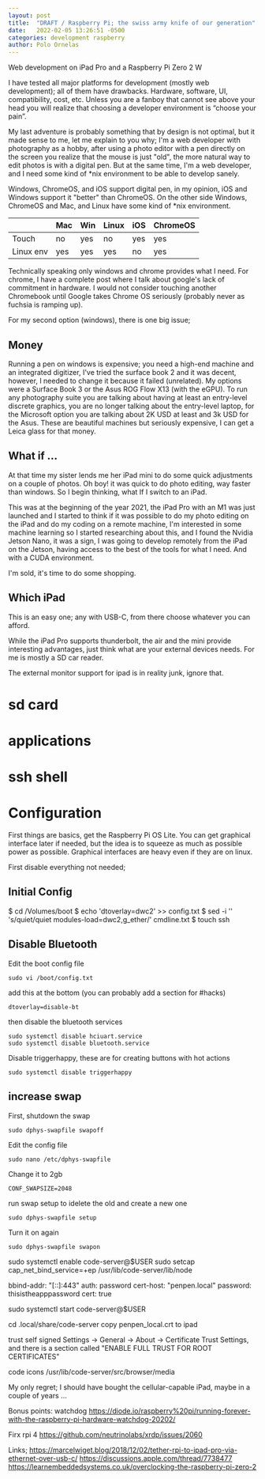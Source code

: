 ```yaml
---
layout: post
title:  "DRAFT / Raspberry Pi; the swiss army knife of our generation"
date:   2022-02-05 13:26:51 -0500
categories: development raspberry
author: Polo Ornelas    
---
```

Web development on iPad Pro and a Raspberry Pi Zero 2 W

I have tested all major platforms for development (mostly web development); all of them have drawbacks. Hardware, software, UI, compatibility, cost, etc. Unless you are a fanboy that cannot see above your head you will realize that choosing a developer environment is “choose your pain”.

My last adventure is probably something that by design is not optimal, but it made sense to me, let me explain to you why; I'm a web developer with photography as a hobby, after using a photo editor with a pen directly on the screen you realize that the mouse is just "old", the more natural way to edit photos is with a digital pen. But at the same time, I'm a web developer, and I need some kind of *nix environment to be able to develop sanely.

Windows, ChromeOS, and iOS support digital pen, in my opinion, iOS and Windows support it "better" than ChromeOS. On the other side Windows, ChromeOS and Mac, and Linux have some kind of *nix environment.

|           | Mac | Win | Linux | iOS | ChromeOS |
|-----------|-----|-----|-------|-----|----------|
| Touch     | no  | yes | no    | yes | yes      |
| Linux env | yes | yes | yes   | no  | yes      |

Technically speaking only windows and chrome provides what I need. For chrome, I have a complete post where I talk about google's lack of commitment in hardware. I would not consider touching another Chromebook until Google takes Chrome OS seriously (probably never as fuchsia is ramping up).

For my second option (windows), there is one big issue;

## Money
Running a pen on windows is expensive; you need a high-end machine and an integrated digitizer, I've tried the surface book 2 and it was decent, however, I needed to change it because it failed (unrelated). My options were a Surface Book 3 or the Asus ROG Flow X13 (with the eGPU). To run any photography suite you are talking about having at least an entry-level discrete graphics, you are no longer talking about the entry-level laptop, for the Microsoft option you are talking about 2K USD at least and 3k USD for the Asus. These are beautiful machines but seriously expensive, I can get a Leica glass for that money.

## What if ...
At that time my sister lends me her iPad mini to do some quick adjustments on a couple of photos.
Oh boy! it was quick to do photo editing, way faster than windows. So I begin thinking, what If I switch to an iPad.

This was at the beginning of the year 2021, the iPad Pro with an M1 was just launched and I started to think if it was possible to do my photo editing on the iPad and do my coding on a remote machine, I'm interested in some machine learning so I started researching about this, and I found the Nvidia Jetson Nano, it was a sign, I was going to develop remotely from the iPad on the Jetson, having access to the best of the tools for what I need. And with a CUDA environment. 

I'm sold, it's time to do some shopping.

## Which iPad 
This is an easy one; any with USB-C, from there choose whatever you can afford.

While the iPad Pro supports thunderbolt, the air and the mini provide interesting advantages, just think what are your external devices needs. For me is mostly a SD car reader.

The external monitor support for ipad is in reality junk, ignore that.

# sd card

# applications

# ssh shell

# Configuration

First things are basics, get the Raspberry Pi OS Lite. You can get graphical interface later if needed, but the idea is to squeeze as much as possible power as possible. Graphical interfaces are heavy even if they are on linux.

First disable everything not needed;

## Initial Config

$ cd /Volumes/boot $ echo 'dtoverlay=dwc2' >> config.txt 
$ sed -i '' 's/quiet/quiet modules-load=dwc2,g_ether/' cmdline.txt
$ touch ssh


## Disable Bluetooth

Edit the boot config file
```
sudo vi /boot/config.txt
```

add this at the bottom (you can probably add a section for #hacks)

```
dtoverlay=disable-bt
```

then disable the bluetooth services
```
sudo systemctl disable hciuart.service
sudo systemctl disable bluetooth.service
```

Disable triggerhappy, these are for creating buttons with hot actions
```
sudo systemctl disable triggerhappy
```

## increase swap

First, shutdown the swap
```
sudo dphys-swapfile swapoff
```
Edit the config file
```
sudo nano /etc/dphys-swapfile
```
Change it to 2gb
```
CONF_SWAPSIZE=2048
```
run swap setup to idelete the old and create a new one
```
sudo dphys-swapfile setup
```
Turn it on again
```
sudo dphys-swapfile swapon
```



sudo systemctl enable code-server@$USER
sudo setcap cap_net_bind_service=+ep /usr/lib/code-server/lib/node


bbind-addr: "[::]:443"
auth: password
cert-host: "penpen.local"
password: thisistheapppassword
cert: true

sudo systemctl start code-server@$USER

cd .local/share/code-server
copy penpen_local.crt to ipad 


trust self signed
Settings -> General -> About -> Certificate Trust Settings, and there is a section called "ENABLE FULL TRUST FOR ROOT CERTIFICATES"




code icons
/usr/lib/code-server/src/browser/media

My only regret; I should have bought the cellular-capable iPad, maybe in a couple of years ...


Bonus points: watchdog
https://diode.io/raspberry%20pi/running-forever-with-the-raspberry-pi-hardware-watchdog-20202/

Firx rpi 4 
https://github.com/neutrinolabs/xrdp/issues/2060

Links;
https://marcelwiget.blog/2018/12/02/tether-rpi-to-ipad-pro-via-ethernet-over-usb-c/
https://discussions.apple.com/thread/7738477
https://learnembeddedsystems.co.uk/overclocking-the-raspberry-pi-zero-2

